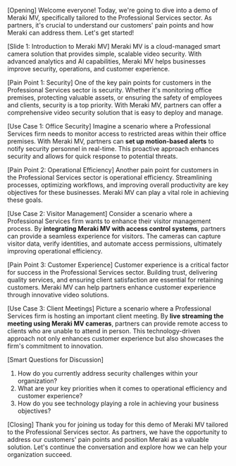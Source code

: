 [Opening]
Welcome everyone! Today, we're going to dive into a demo of Meraki MV, specifically tailored to the Professional Services sector. As partners, it's crucial to understand our customers' pain points and how Meraki can address them. Let's get started!

[Slide 1: Introduction to Meraki MV]
Meraki MV is a cloud-managed smart camera solution that provides simple, scalable video security. With advanced analytics and AI capabilities, Meraki MV helps businesses improve security, operations, and customer experience.

[Pain Point 1: Security]
One of the key pain points for customers in the Professional Services sector is security. Whether it's monitoring office premises, protecting valuable assets, or ensuring the safety of employees and clients, security is a top priority. With Meraki MV, partners can offer a comprehensive video security solution that is easy to deploy and manage.

[Use Case 1: Office Security]
Imagine a scenario where a Professional Services firm needs to monitor access to restricted areas within their office premises. With Meraki MV, partners can **set up motion-based alerts** to notify security personnel in real-time. This proactive approach enhances security and allows for quick response to potential threats.

[Pain Point 2: Operational Efficiency]
Another pain point for customers in the Professional Services sector is operational efficiency. Streamlining processes, optimizing workflows, and improving overall productivity are key objectives for these businesses. Meraki MV can play a vital role in achieving these goals.

[Use Case 2: Visitor Management]
Consider a scenario where a Professional Services firm wants to enhance their visitor management process. By **integrating Meraki MV with access control systems**, partners can provide a seamless experience for visitors. The cameras can capture visitor data, verify identities, and automate access permissions, ultimately improving operational efficiency.

[Pain Point 3: Customer Experience]
Customer experience is a critical factor for success in the Professional Services sector. Building trust, delivering quality services, and ensuring client satisfaction are essential for retaining customers. Meraki MV can help partners enhance customer experience through innovative video solutions.

[Use Case 3: Client Meetings]
Picture a scenario where a Professional Services firm is hosting an important client meeting. By **live streaming the meeting using Meraki MV cameras**, partners can provide remote access to clients who are unable to attend in person. This technology-driven approach not only enhances customer experience but also showcases the firm's commitment to innovation.

[Smart Questions for Discussion]
1. How do you currently address security challenges within your organization?
2. What are your key priorities when it comes to operational efficiency and customer experience?
3. How do you see technology playing a role in achieving your business objectives?

[Closing]
Thank you for joining us today for this demo of Meraki MV tailored to the Professional Services sector. As partners, we have the opportunity to address our customers' pain points and position Meraki as a valuable solution. Let's continue the conversation and explore how we can help your organization succeed.